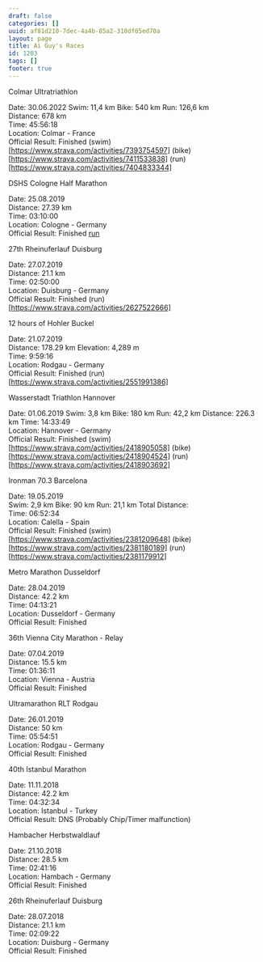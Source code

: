 ```yaml
---
draft: false
categories: []
uuid: af81d210-7dec-4a4b-85a2-318df05ed70a
layout: page
title: Ai Guy's Races
id: 1203
tags: []
footer: true
---
```


Colmar Ultratriathlon

Date: 30.06.2022 
Swim: 11,4 km
Bike: 540 km
Run: 126,6 km  
Distance: 678 km  
Time: 45:56:18  
Location: Colmar - France  
Official Result: Finished
(swim)[https://www.strava.com/activities/7393754597]
(bike)[https://www.strava.com/activities/7411533838]
(run)[https://www.strava.com/activities/7404833344]


DSHS Cologne Half Marathon

Date: 25.08.2019  
Distance: 27.39 km  
Time: 03:10:00  
Location: Cologne - Germany  
Official Result: Finished
[run](https://www.strava.com/activities/2653876143)



27th Rheinuferlauf Duisburg

Date: 27.07.2019  
Distance: 21.1 km  
Time: 02:50:00  
Location: Duisburg - Germany  
Official Result: Finished
(run)[https://www.strava.com/activities/2627522666]


12 hours of Hohler Buckel

Date: 21.07.2019  
Distance: 178.29 km
Elevation: 4,289 m  
Time: 9:59:16  
Location: Rodgau - Germany  
Official Result: Finished
(run)[https://www.strava.com/activities/2551991386]

Wasserstadt Triathlon Hannover

Date: 01.06.2019
Swim: 3,8 km
Bike: 180 km
Run: 42,2 km 
Distance: 226.3 km
Time: 14:33:49  
Location: Hannover - Germany  
Official Result: Finished
(swim)[https://www.strava.com/activities/2418905058]
(bike)[https://www.strava.com/activities/2418904524]
(run)[https://www.strava.com/activities/2418903692]

Ironman 70.3 Barcelona

Date: 19.05.2019  
Swim: 2,9 km
Bike: 90 km
Run: 21,1 km
Total Distance:   
Time: 06:52:34  
Location: Calella - Spain  
Official Result: Finished
(swim)[https://www.strava.com/activities/2381209648]
(bike)[https://www.strava.com/activities/2381180189]
(run)[https://www.strava.com/activities/2381179912]
 

Metro Marathon Dusseldorf

Date: 28.04.2019  
Distance: 42.2 km  
Time: 04:13:21  
Location: Dusseldorf - Germany  
Official Result: Finished

 

36th Vienna City Marathon - Relay 

Date: 07.04.2019  
Distance: 15.5 km  
Time: 01:36:11  
Location: Vienna - Austria  
Official Result: Finished

 

Ultramarathon RLT Rodgau

Date: 26.01.2019  
Distance: 50 km  
Time: 05:54:51  
Location: Rodgau - Germany  
Official Result: Finished

 

40th Istanbul Marathon

Date: 11.11.2018  
Distance: 42.2 km  
Time: 04:32:34  
Location: Istanbul - Turkey  
Official Result: DNS (Probably Chip/Timer malfunction)

 

Hambacher Herbstwaldlauf

Date: 21.10.2018  
Distance: 28.5 km  
Time: 02:41:16  
Location: Hambach - Germany  
Official Result: Finished

 

26th Rheinuferlauf Duisburg

Date: 28.07.2018  
Distance: 21.1 km  
Time: 02:09:22  
Location: Duisburg - Germany  
Official Result: Finished

